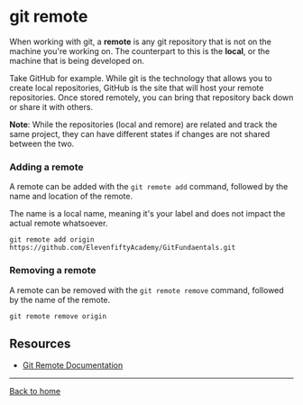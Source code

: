 # **git remote**

When working with git, a **remote** is any git repository that is not on the machine you're working on. The counterpart to this is the **local**, or the machine that is being developed on.

Take GitHub for example. While git is the technology that allows you to create local repositories, GitHub is the site that will host your remote repositories. Once stored remotely, you can bring that repository back down or share it with others.

**Note**: While the repositories (local and remore) are related and track the same project, they can have different states if changes are not shared between the two.

### **Adding a remote**

A remote can be added with the `git remote add` command, followed by the name and location of the remote.

The name is a local name, meaning it's your label and does not impact the actual remote whatsoever.

```
git remote add origin https://github.com/ElevenfiftyAcademy/GitFundaentals.git
```
### **Removing a remote**

A remote can be removed with the `git remote remove` command, followed by the name of the remote.

```
git remote remove origin
```

## **Resources**

- [Git Remote Documentation](https://git-scm.com/docs/git-remote)

---

[Back to home](../README.md)